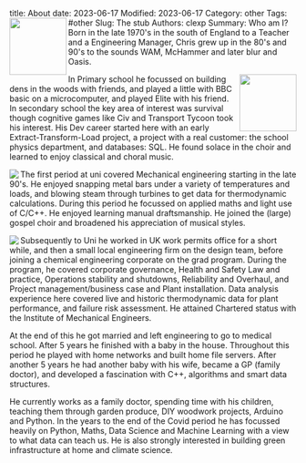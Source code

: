 title: About
date: 2023-06-17
Modified: 2023-06-17
Category: other
Tags: #other
Slug: The stub
Authors: clexp
Summary: Who am I?<img align="left" width="100" height="100" src=/images/#.jpg>
Born in the late 1970's in the south of England to a Teacher and a  Engineering Manager, Chris grew up in the 80's and 90's to the sounds WAM, McHammer and later blur and Oasis.  

<img align="right" width="100" height="100" src="https://fakeimg.pl/350x200/ff0000,128/000,255">In Primary school he focussed on building dens in the woods with friends, and played a little with BBC basic on a microcomputer, and played Elite with his friend.  In secondary school the key area of interest was survival though cognitive games like Civ and Transport Tycoon took his interest. His Dev career started here with an early Extract-Transform-Load project, a project with a real customer: the school physics department, and databases: SQL. He found solace in the choir and learned to enjoy classical and choral music. 

<img align="left"  src=/images/#.jpg>The first period at uni covered Mechanical engineering starting in the late 90's. He enjoyed snapping metal bars under a variety of temperatures and loads, and blowing steam through turbines to get data for thermodynamic calculations.  During this period he focussed on applied maths and light use of C/C++.  He enjoyed learning manual draftsmanship. He joined the (large) gospel choir and broadened his appreciation of musical styles.

<img align="left" src="https://fakeimg.pl/350x200/?text=World&font=lobster">Subsequently to Uni he worked in UK work permits office for a short while, and then a small local engineering firm on the design team, before joining a chemical engineering corporate on the grad program. During the program, he covered corporate governance, Health and Safety Law and practice, Operations stability and shutdowns, Reliability and Overhaul, and Project management/business case and Plant installation.  Data analysis experience here covered live and historic thermodynamic data for plant performance, and failure risk assessment.  He attained Chartered status with the Institute of Mechanical Engineers.  

At the end of this he got married and left engineering to go to medical school. After 5 years he finished with a baby in the house.  Throughout this period he played with home networks and built home file servers.  After another 5 years he had another baby with his wife, became a GP (family doctor), and developed a fascination with C++, algorithms and smart data structures.  

He currently works as a family doctor, spending time with his children, teaching them through garden produce, DIY woodwork projects, Arduino and Python.  In the years to the end of the Covid period he has focussed heavily on Python, Maths, Data Science and Machine Learning with a view to what data can teach us.  He is also strongly interested in building green infrastructure at home and climate science.  